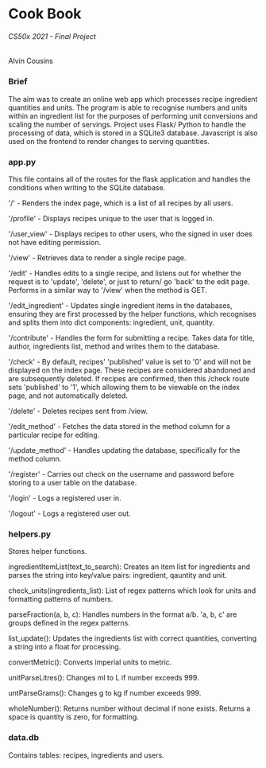 # Cook Book
###### CS50x 2021 - Final Project
Alvin Cousins


### Brief
The aim was to create an online web app which processes recipe ingredient quantities and units. The program is able to recognise numbers and units within an ingredient list for the purposes of performing unit conversions and scaling the number of servings.
Project uses Flask/ Python to handle the processing of data, which is stored in a SQLite3 database.  Javascript is also used on the frontend to render changes to serving quantities.


### app.py
This file contains all of the routes for the flask application and handles the conditions when writing to the SQLite database.

'/' - Renders the index page, which is a list of all recipes by all users.

'/profile' - Displays recipes unique to the user that is logged in.

'/user_view' - Displays recipes to other users, who the signed in user does not have editing permission.

'/view' - Retrieves data to render a single recipe page.

'/edit' - Handles edits to a single recipe, and listens out for whether the request is to 'update', 'delete', or just to return/ go 'back' to the edit page. Performs in a similar way to '/view' when the method is GET.

'/edit_ingredient' - Updates single ingredient items in the databases, ensuring they are first processed by the helper functions, which recognises and splits them into dict components: ingredient, unit, quantity.

'/contribute' - Handles the form for submitting a recipe. Takes data for title, author, ingredients list, method and writes them to the database.

'/check' - By default, recipes' 'published' value is set to '0' and will not be displayed on the index page. These recipes are considered abandoned and are subsequently deleted. If recipes are confirmed, then this /check route sets 'published' to '1', which allowing them to be viewable on the index page, and not automatically deleted.

'/delete' - Deletes recipes sent from /view.

'/edit_method' - Fetches the data stored in the method column for a particular recipe for editing.

'/update_method' - Handles updating the database, specifically for the method column.

'/register' - Carries out check on the username and password before storing to a user table on the database.

'/login' - Logs a registered user in.

'/logout' - Logs a registered user out.



### helpers.py
Stores helper functions.

ingredientItemList(text_to_search):
Creates an item list for ingredients and parses the string into key/value pairs: ingredient, qauntity and unit.

check_units(ingredients_list):
List of regex patterns which look for units and formatting patterns of numbers.

parseFraction(a, b, c):
Handles numbers in the format a/b. 'a, b, c' are groups defined in the regex patterns.

list_update():
Updates the ingredients list with correct quantities, converting a string into a float for processing.

convertMetric():
Converts imperial units to metric.

unitParseLitres():
Changes ml to L if number exceeds 999.

untParseGrams():
Changes g to kg if number exceeds 999.

wholeNumber():
Returns number without decimal if none exists. Returns a space is quantity is zero, for formatting.


### data.db
Contains tables: recipes, ingredients and users.



